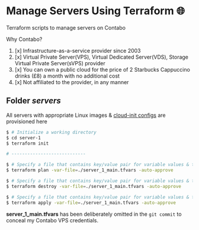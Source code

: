 # Manage Servers Using Terraform 🌐

Terraform scripts to manage servers on Contabo

Why Contabo?

1. [x] Infrastructure-as-a-service provider since 2003
2. [x] Virtual Private Server(VPS), Virtual Dedicated Server(VDS), Storage Virtual Private Server(sVPS) provider
3. [x] You can own a public cloud for the price of 2 Starbucks Cappuccino drinks (£8) a month with no additional cost
4. [x] Not affiliated to the provider, in any manner

## Folder _servers_

All servers with appropriate Linux
images & [cloud-init configs](https://cloudinit.readthedocs.io/en/latest/reference/modules.html) are provisioned here

```bash
$ # Initialize a working directory
$ cd server-1
$ terraform init

# ----------------------------

$ # Specify a file that contains key/value pair for variable values & then plan a strategy. Skip interactive approval of plan before applying
$ terraform plan -var-file=./server_1_main.tfvars -auto-approve

$ # Specify a file that contains key/value pair for variable values & then destroy the world. Skip interactive approval of plan before applying
$ terraform destroy -var-file=./server_1_main.tfvars -auto-approve

$ # Specify a file that contains key/value pair for variable values & then apply configs. Skip interactive approval of plan before applying
$ terraform apply -var-file=./server_1_main.tfvars -auto-approve

```

**server_1_main.tfvars** has been deliberately omitted in the `git commit` to conceal my Contabo VPS credentials.

